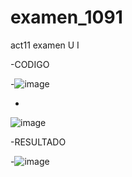 # examen_1091
act11 examen U I 

-CODIGO

-![image](https://github.com/user-attachments/assets/9ff2e763-aa14-4438-ab84-4a6c1c22c1e5)




-
![image](https://github.com/user-attachments/assets/09b5ca08-6ab5-438c-99e8-8d3369590d88)

-RESULTADO

-![image](https://github.com/user-attachments/assets/26bdbd45-76b3-4b20-a3de-206344c1575c)



